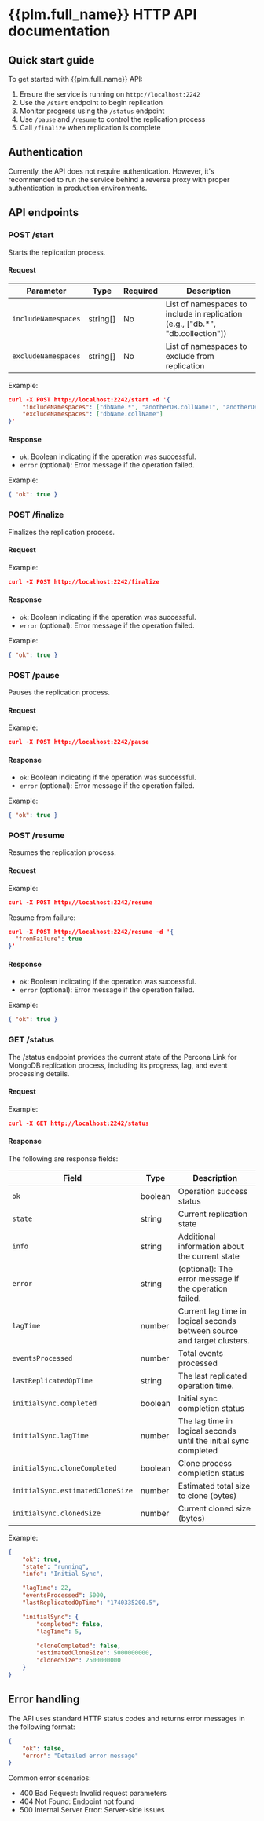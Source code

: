 # {{plm.full_name}} HTTP API documentation

## Quick start guide

To get started with {{plm.full_name}} API:

1. Ensure the service is running on `http://localhost:2242`
2. Use the `/start` endpoint to begin replication
3. Monitor progress using the `/status` endpoint
4. Use `/pause` and `/resume` to control the replication process
5. Call `/finalize` when replication is complete

## Authentication

Currently, the API does not require authentication. However, it's recommended to run the service behind a reverse proxy with proper authentication in production environments.

## API endpoints

### POST /start

Starts the replication process.

#### Request 

| Parameter | Type | Required | Description |
|-----------|------|----------|-------------|
| `includeNamespaces` | string[] | No | List of namespaces to include in replication (e.g., ["db.*", "db.collection"]) |
| `excludeNamespaces` | string[] | No | List of namespaces to exclude from replication |

Example:

```json
curl -X POST http://localhost:2242/start -d '{
    "includeNamespaces": ["dbName.*", "anotherDB.collName1", "anotherDB.collName2"],
    "excludeNamespaces": ["dbName.collName"]
}'
```

#### Response

- `ok`: Boolean indicating if the operation was successful.
- `error` (optional): Error message if the operation failed.

Example:

```json
{ "ok": true }
```

### POST /finalize

Finalizes the replication process.

#### Request 

Example:

```json
curl -X POST http://localhost:2242/finalize
```

#### Response

- `ok`: Boolean indicating if the operation was successful.
- `error` (optional): Error message if the operation failed.

Example:

```json
{ "ok": true }
```

### POST /pause

Pauses the replication process.

#### Request 

Example:

```json
curl -X POST http://localhost:2242/pause
```

#### Response

- `ok`: Boolean indicating if the operation was successful.
- `error` (optional): Error message if the operation failed.

Example:

```json
{ "ok": true }
```

### POST /resume

Resumes the replication process.

#### Request

Example:

```json
curl -X POST http://localhost:2242/resume
```

Resume from failure:

```json
curl -X POST http://localhost:2242/resume -d '{
  "fromFailure": true
}'
```

#### Response

- `ok`: Boolean indicating if the operation was successful.
- `error` (optional): Error message if the operation failed.

Example:

```json
{ "ok": true }
```

### GET /status

The /status endpoint provides the current state of the Percona Link for MongoDB replication process, including its progress, lag, and event processing details.

#### Request

Example:

```json
curl -X GET http://localhost:2242/status
```

#### Response

The following are response fields:

| Field | Type | Description |
|-------|------|-------------|
| `ok` | boolean | Operation success status |
| `state` | string | Current replication state |
| `info` | string | Additional information about the current state|
| `error`| string | (optional): The error message if the operation failed.
| `lagTime` | number | Current lag time in logical seconds between source and target clusters. |
| `eventsProcessed` | number | Total events processed |
| `lastReplicatedOpTime` | string | The last replicated operation time.|
| `initialSync.completed` | boolean | Initial sync completion status |
| `initialSync.lagTime` | number | The lag time in logical seconds until the initial sync completed|
| `initialSync.cloneCompleted` | boolean | Clone process completion status |
| `initialSync.estimatedCloneSize` | number | Estimated total size to clone (bytes) |
| `initialSync.clonedSize` | number | Current cloned size (bytes) |


Example:

```json
{
    "ok": true,
    "state": "running",
    "info": "Initial Sync",

    "lagTime": 22,
    "eventsProcessed": 5000,
    "lastReplicatedOpTime": "1740335200.5",

    "initialSync": {
        "completed": false,
        "lagTime": 5,

        "cloneCompleted": false,
        "estimatedCloneSize": 5000000000,
        "clonedSize": 2500000000
    }
}
```

## Error handling

The API uses standard HTTP status codes and returns error messages in the following format:

```json
{
    "ok": false,
    "error": "Detailed error message"
}
```

Common error scenarios:

- 400 Bad Request: Invalid request parameters
- 404 Not Found: Endpoint not found
- 500 Internal Server Error: Server-side issues


